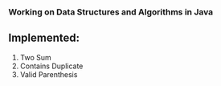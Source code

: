### Working on Data Structures and Algorithms in Java


## Implemented:
1. Two Sum
2. Contains Duplicate
3. Valid Parenthesis